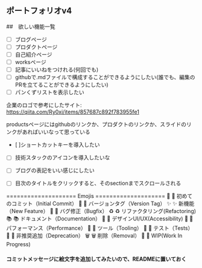 ## ポートフォリオv4

##　欲しい機能一覧
- [ ] ブログページ
- [ ] プロダクトページ
- [ ] 自己紹介ページ
- [ ] worksページ
- [ ] 記事にいいねをつけれる(何回でも)
- [ ] githubで.mdファイルで構成することができるようにしたい(誰でも、編集のPRを立てることができるようにしたい)
- [ ] パンくずリストを表示したい

企業のロゴで参考にしたサイト: https://qiita.com/Ry0xi/items/857687c892f783955fe1




productsページにはgithubのリンクか、プロダクトのリンクか、スライドのリンクがあればいいなって思っている

- [ ]ショートカットキーを導入したい
- [ ] 技術スタックのアイコンを導入したいな
- [ ] ブログの表記をいい感じにしたい
- [ ] 目次のタイトルをクリックすると、そのsectionまでスクロールされる





 ==================== Emojis ====================
 🎉  :tada: 初めてのコミット（Initial Commit）
 🔖  :bookmark: バージョンタグ（Version Tag）
 ✨  :sparkles: 新機能（New Feature）
 🐛  :bug: バグ修正（Bugfix）
 ♻️  :recycle: リファクタリング(Refactoring)
 📚  :books: ドキュメント（Documentation）
 🎨  :art: デザインUI/UX(Accessibility)
 🐎  :horse: パフォーマンス（Performance）
 🔧  :wrench: ツール（Tooling）
 🚨  :rotating_light: テスト（Tests）
 💩  :hankey: 非推奨追加（Deprecation）
 🗑️  :wastebasket: 削除（Removal）
 🚧  :construction: WIP(Work In Progress)

#### コミットメッセージに絵文字を追加してみたいので、READMEに置いておく


